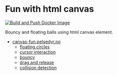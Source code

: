 # Fun with html canvas

[![Build and Push Docker Image](https://github.com/pelsedyr/canvas-fun/actions/workflows/docker-build-and-push.yaml/badge.svg)](https://github.com/pelsedyr/canvas-fun/actions/workflows/docker-build-and-push.yaml)

Bouncy and floating balls using html canvas element. 
- [canvas-fun.pelsedyr.no](https://canvas-fun.pelsedyr.no)
    - [floating circles](https://canvas-fun.pelsedyr.no/examples/circles/)
    - [cursor interaction](https://canvas-fun.pelsedyr.no/examples/circles-with-interaction/)
    - [bouncy](https://canvas-fun.pelsedyr.no/examples/gravity/)
    - [drag and release](https://canvas-fun.pelsedyr.no/examples/circles-mouse-dragging/)
    - [collision detection](https://canvas-fun.pelsedyr.no/examples/collision-detection/)